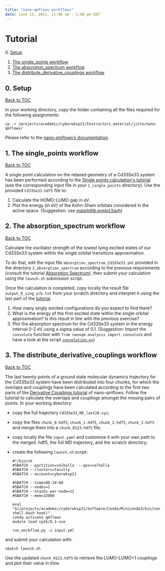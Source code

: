 ```yaml
---
title: "nano-qmflows workflows"
date: June 15, 2021, 11:00 am - 1:00 pm EDT
---
```



# Tutorial
<a name="toc"></a>
0. [Setup](#setup)
1. [The single_points workflow](#single_points)
2. [The absorption_spectrum workflow](#absorption_spectrum)
3. [The distribute_derivative_couplings workflow](#derivative_couplings)

## 0. Setup
<a name="setup"></a> [Back to TOC](#toc)

In your working directory, copy the folder containing all the files required for the following assignments:

`cp -r /projects/academic/cyberwksp21/Instructors_material/jzito/nano-qmflows/`

Please refer to the [nano-qmflows’s documentation](https://qmflows-namd.readthedocs.io/en/latest/).


## 1. The single_points workflow
<a name="single_points"></a> [Back to TOC](#toc)

A single point calculation on the relaxed geometry of a Cd33Se33 system has been performed according to the [Single points calculation's tutorial](https://qmflows-namd.readthedocs.io/en/latest/single_points.html) (see the corresponding input file in your `1_single_points` directory).
Use the provided `Cd33Se33.hdf5` file to:
1. Calculate the HOMO-LUMO gap in eV.
2. Plot the energy (in eV) of the Kohn-Sham orbitals considered in the active space. (Suggestion: use [matplotlib.pyplot.barh](https://matplotlib.org/3.1.1/api/_as_gen/matplotlib.pyplot.barh.html))


## 2. The absorption_spectrum workflow
<a name="absorption_spectrum"></a> [Back to TOC](#toc)

Calculate the oscillator strength of the lowest lying excited states of our Cd33Se33 system within the single orbital transitions approximation.

To do that, edit the input file `absorption_spectrum_Cd33Se33.yml` provided in the directory `2_absorption_spectrum` according to the previous requirements (consult the tutorial [Absorption Spectrum](https://qmflows-namd.readthedocs.io/en/latest/absorption_spectrum.html)), then submit your calculation using the `launch.sh` submission script. 

Once the calculation is completed, copy locally the result file `output_0_sing_orb.txt` from your scratch directory and interpret it using the last part of the [tutorial](https://qmflows-namd.readthedocs.io/en/latest/absorption_spectrum.html).

1. How many singly excited configurations do you expect to find there?
2. What is the energy of the first excited state within the single orbital approximation? Is this result in line with the previous exercise?
3. Plot the absorption spectrum for the Cd33Se33 system in the energy interval 0-2 eV using a sigma value of 0.1. (Suggestion: Import the `convolute` function with `from nanoqm.analysis import convolute` and have a look at the script [`convolution.py`](https://github.com/SCM-NV/nano-qmflows/blob/master/scripts/qmflows/convolution.py#L45-L52))

## 3. The distribute_derivative_couplings workflow
<a name="#derivative_couplings"></a> [Back to TOC](#toc)

The last twenty points of a ground state molecular dynamics trajectory for the Cd33Se33 system have been distributed into four chunks, for which the overlaps and couplings have been calculated according to the first two parts of the [Derivative Couplings tutorial](https://qmflows-namd.readthedocs.io/en/latest/derivative_couplings.html#) of nano-qmflows. Follow the tutorial to calculate the overlaps and couplings amongst the missing pairs of points. In your working directory:
- copy the full trajectory `Cd33Se33_MD_last20.xyz`;
- copy the files `chunk_0.hdf5`, `chunk_1.hdf5`, `chunk_2.hdf5`, `chunk_3.hdf5` and merge them into a `chunk_0123.hdf5` file;
- copy locally the file `input.yaml` and customize it with your own path to the merged .hdf5, the full MD trajectory, and the scratch directory;
- create the following `launch.sh` script:

      #!/bin/sh
      #SBATCH --partition=valhalla  --qos=valhalla
      #SBATCH --clusters=faculty
      #SBATCH --account=cyberwksp21
      
      #SBATCH --time=00:10:00
      #SBATCH --nodes=1
      #SBATCH --ntasks-per-node=12
      #SBATCH --mem=32000
       
      eval "$(/projects/academic/cyberwksp21/Software/Conda/Miniconda3/bin/conda shell.bash hook)"
      conda activate qmflows
      module load cp2k/8.1-sse
       
      run_workflow.py -i input.yml
       
and submit your calculation with:
 
    sbatch launch.sh

Use the updated `chunk_0123.hdf5` to retrieve the LUMO-LUMO+1 couplings and plot their value in time.
